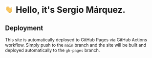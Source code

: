 # <img src="assets/gif/wave.gif" width="28px" height="28px"> Hello, it's Sergio Márquez.

## Deployment

This site is automatically deployed to GitHub Pages via GitHub Actions workflow. Simply push to the `main` branch and the site will be built and deployed automatically to the `gh-pages` branch.